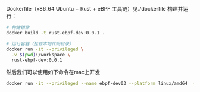 
Dockerfile（x86_64 Ubuntu + Rust + eBPF 工具链）见./dockerfile
构建并运行：
```bash
# 构建镜像
docker build -t rust-ebpf-dev:0.0.1 .

# 运行容器（挂载本地代码目录）
docker run -it --privileged \
  -v $(pwd):/workspace \
  rust-ebpf-dev:0.0.1
```

然后我们可以使用如下命令在mac上开发
```bash
docker run -it --privileged --name ebpf-dev03 --platform linux/amd64  -v /Users/jane/workspace/ebpf:/workspace -v /Users/jane/workspace/ubunturoot:/root janeliul/rust-develop:0.0.2
```

